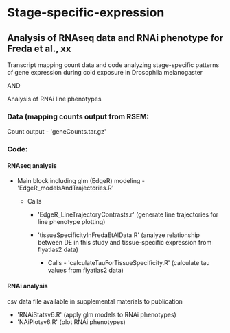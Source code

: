 # Stage-specific-expression

## Analysis of RNAseq data and RNAi phenotype for Freda et al., xx

Transcript mapping count data and code analyzing stage-specific patterns of gene expression during cold exposure in Drosophila melanogaster

AND

Analysis of RNAi line phenotypes

### Data (mapping counts output from RSEM:

Count output - 'geneCounts.tar.gz'

### Code:

#### RNAseq analysis

* Main block including glm (EdgeR) modeling - 'EdgeR_modelsAndTrajectories.R'

  * Calls
  
    * 'EdgeR_LineTrajectoryContrasts.r' (generate line trajectories for line phenotype plotting)
    
    * 'tissueSpecificityInFredaEtAlData.R' (analyze relationship between DE in this study and tissue-specific expression from flyatlas2 data)
    
      * Calls - 'calculateTauForTissueSpecificity.R' (calculate tau values from flyatlas2 data)
 
 #### RNAi analysis 
 
 csv data file available in supplemental materials to publication
 
 * 'RNAiStatsv6.R' (apply glm models to RNAi phenotypes)
 * 'NAiPlotsv6.R' (plot RNAi phenotypes)

